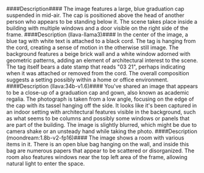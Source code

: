 ####Description####
The image features a large, blue graduation cap suspended in mid-air. The cap is positioned above the head of another person who appears to be standing below it. The scene takes place inside a building with multiple windows and a door visible on the right side of the frame.
####Description (llava-llama3)####
In the center of the image, a blue tag with white text is attached to a black cord. The tag is hanging from the cord, creating a sense of motion in the otherwise still image. The background features a beige brick wall and a white window adorned with geometric patterns, adding an element of architectural interest to the scene. The tag itself bears a date stamp that reads "03 21", perhaps indicating when it was attached or removed from the cord. The overall composition suggests a setting possibly within a home or office environment.
####Description (llava:34b-v1.6)####
You've shared an image that appears to be a close-up of a graduation cap and gown, also known as academic regalia. The photograph is taken from a low angle, focusing on the edge of the cap with its tassel hanging off the side. It looks like it's been captured in an indoor setting with architectural features visible in the background, such as what seems to be columns and possibly some windows or panels that are part of the building. The image is slightly blurred, which might be due to camera shake or an unsteady hand while taking the photo.
####Description (moondream:1.8b-v2-fp16)####
The image shows a room with various items in it. There is an open blue bag hanging on the wall, and inside this bag are numerous papers that appear to be scattered or disorganized. The room also features windows near the top left area of the frame, allowing natural light to enter the space.
